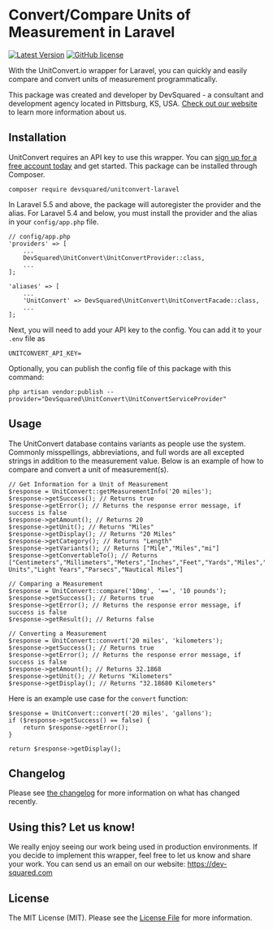 # Convert/Compare Units of Measurement in Laravel

[![Latest Version](https://img.shields.io/github/release/Dev-Squared/unitconvert-laravel.svg)](https://github.com/Dev-Squared/unitconvert-laravel/releases)
[![GitHub license](https://img.shields.io/github/license/Dev-Squared/unitconvert-laravel.svg)](https://github.com/Dev-Squared/unitconvert-laravel/blob/master/LICENSE.md)


With the UnitConvert.io wrapper for Laravel, you can quickly and easily compare and convert units of measurement programmatically.

This package was created and developer by DevSquared - a consultant and development agency located in Pittsburg, KS, USA. [Check out our website](https://dev-squared.com/) to learn more information about us.

## Installation
UnitConvert requires an API key to use this wrapper. You can [sign up for a free account today](https://unitconvert.io) and get started.
This package can be installed through Composer.

`composer require devsquared/unitconvert-laravel`

In Laravel 5.5 and above, the package will autoregister the provider and the alias. For Laravel 5.4 and below, you must install the provider and the alias in your `config/app.php` file.

```
// config/app.php
'providers' => [
    ...
    DevSquared\UnitConvert\UnitConvertProvider::class,
    ...
];

'aliases' => [
    ...
    'UnitConvert' => DevSquared\UnitConvert\UnitConvertFacade::class,
    ...
];
```
Next, you will need to add your API key to the config. You can add it to your `.env` file as 

`UNITCONVERT_API_KEY=`

Optionally, you can publish the config file of this package with this command:

`php artisan vendor:publish --provider="DevSquared\UnitConvert\UnitConvertServiceProvider"`

## Usage

The UnitConvert database contains variants as people use the system. Commonly misspellings, abbreviations, and full words are all excepted strings in addition to the measurement value.
Below is an example of how to compare and convert a unit of measurement(s).

```$xslt
// Get Information for a Unit of Measurement
$response = UnitConvert::getMeasurementInfo('20 miles');
$response->getSuccess(); // Returns true
$response->getError(); // Returns the response error message, if success is false
$response->getAmount(); // Returns 20
$response->getUnit(); // Returns "Miles"
$response->getDisplay(); // Returns "20 Miles"
$response->getCategory(); // Returns "Length"
$response->getVariants(); // Returns ["Mile","Miles","mi"]
$response->getConvertableTo(); // Returns ["Centimeters","Millimeters","Meters","Inches","Feet","Yards","Miles","Decimeters","Kilometers","Astronomical Units","Light Years","Parsecs","Nautical Miles"]

// Comparing a Measurement
$response = UnitConvert::compare('10mg', '==', '10 pounds');
$response->getSuccess(); // Returns true
$response->getError(); // Returns the response error message, if success is false
$response->getResult(); // Returns false

// Converting a Measurement
$response = UnitConvert::convert('20 miles', 'kilometers');
$response->getSuccess(); // Returns true
$response->getError(); // Returns the response error message, if success is false
$response->getAmount(); // Returns 32.1868
$response->getUnit(); // Returns "Kilometers"
$response->getDisplay(); // Returns "32.18680 Kilometers"
```

Here is an example use case for the `convert` function:

```
$response = UnitConvert::convert('20 miles', 'gallons');
if ($response->getSuccess() == false) {
    return $response->getError();
}

return $response->getDisplay();
```

## Changelog

Please see [the changelog]() for more information on what has changed recently.

## Using this? Let us know!

We really enjoy seeing our work being used in production environments. If you decide to implement this wrapper, feel free to let us know and share your work. You can send us an email on our website: https://dev-squared.com

## License

The MIT License (MIT). Please see the [License File](LICENSE.md) for more information.